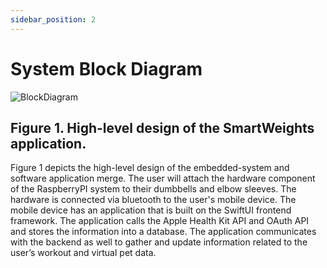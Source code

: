 ```yaml
---
sidebar_position: 2
---
```


# System Block Diagram

![BlockDiagram](https://github.com/Capstone-Projects-2024-Spring/project-smartweights/assets/114025055/4d1bad1f-cdf1-45e2-a370-775240dd9767)

## Figure 1. High-level design of the SmartWeights application.

Figure 1 depicts the high-level design of the embedded-system and software application merge. The user will attach the hardware component of the RaspberryPI system to their dumbbells and elbow sleeves. The hardware is connected via bluetooth to the user's mobile device. The mobile device has an application that is built on the SwiftUI frontend framework. The application calls the Apple Health Kit API and OAuth API and stores the information into a database. The application communicates with the backend as well to gather and update information related to the user’s workout and virtual pet data.

